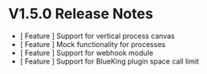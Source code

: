 # V1.5.0 Release Notes

- [ Feature ] Support for vertical process canvas
- [ Feature ] Mock functionality for processes
- [ Feature ] Support for webhook module
- [ Feature ] Support for BlueKing plugin space call limit